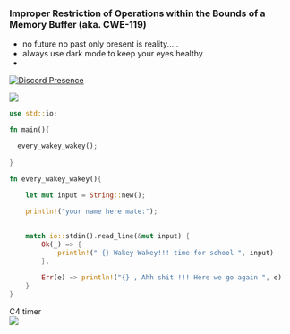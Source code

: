 ### Improper Restriction of Operations within the Bounds of a Memory Buffer (aka. CWE-119)
- no future no past only present is reality.....
- always use dark mode to keep your eyes healthy
- 
 [![Discord Presence](https://lanyard.cnrad.dev/api/449113066999775232)](https://discord.com/users/449113066999775232)

<p align="left">
  <img src="https://64.media.tumblr.com/92d2d43c3357c621fc3beec49b6c7850/tumblr_oi8o5utf9V1qfec8jo1_1280.gif">
</p> 

```rust
use std::io;

fn main(){

  every_wakey_wakey();
  
}

fn every_wakey_wakey(){
    
    let mut input = String::new();

    println!("your name here mate:");

    
    match io::stdin().read_line(&mut input) {
        Ok(_) => {
            println!(" {} Wakey Wakey!!! time for school ", input)
        },
        
        Err(e) => println!("{} , Ahh shit !!! Here we go again ", e)
    }
}
```

<p align="left"> 
  C4 timer<br>
  <img src="https://profile-counter.glitch.me/SamiulNahiyan/count.svg" />
</p>
<!--
**CWE-119/CWE-119** is a ✨ _special_ ✨ repository because its `README.md` (this file) appears on your GitHub profile.

Here are some ideas to get you started:

- 🔭 I’m currently working on ...
- 🌱 I’m currently learning ...
- 👯 I’m looking to collaborate on ...
- 🤔 I’m looking for help with ...
- 💬 Ask me about ...
- 📫 How to reach me: ...
- 😄 Pronouns: ...
- ⚡ Fun fact: ...
-->
